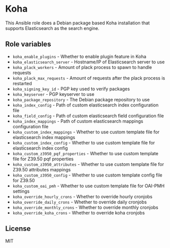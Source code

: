 # Koha

This Ansible role does a Debian package based Koha installation that
supports Elasticsearch as the search engine.

## Role variables

* ```koha_enable_plugins``` - Whether to enable plugin feature in Koha
* ```koha_elasticsearch_server``` - Hostname/IP of Elasticsearch server to use
* ```koha_plack_workers``` - Amount of plack process to spawn to handle requests
* ```koha_plack_max_requests``` - Amount of requests after the plack process is restarted
* ```koha_signing_key_id``` - PGP key used to verify packages
* ```koha_keyserver``` - PGP keyserver to use
* ```koha_package_repository``` - The Debian package repository to use
* ```koha_index_config``` - Path of custom elasticsearch index configuration file
* ```koha_field_config``` - Path of custom elasticsearch field configuration file
* ```koha_index_mappings``` - Path of custom elasticsearch mappings configuration file
* ```koha_custom_index_mappings``` - Whether to use custom template file for elasticsearch index mappings
* ```koha_custom_index_config``` - Whether to use custom template file for elasticsearch index config
* ```koha_custom_z3950_pqf_properties``` - Whether to use custom template file for Z39.50 pqf properties
* ```koha_custom_z3950_attributes``` - Whether to use custom template file for Z39.50 attributes mappings
* ```koha_custom_z3950_config``` - Whether to use custom template config file for Z39.50
* ```koha_custom_oai_pmh``` - Whether to use custom template file for OAI-PMH settings
* ```koha_override_hourly_crons``` - Whether to override hourly cronjobs
* ```koha_override_daily_crons``` - Whether to override daily cronjobs
* ```koha_override_monthly_crons``` - Whether to override monthly cronjobs
* ```koha_override_koha_crons``` - Whether to override koha cronjobs

## License

MIT
